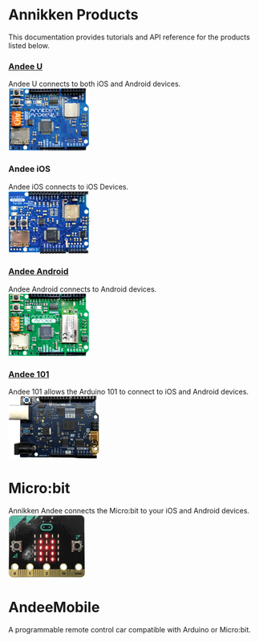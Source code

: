 # Annikken Products

This documentation provides tutorials and API reference for the products listed below.

### [Andee U](https://annikkenconnect.com/andee-u)
Andee U connects to both iOS and Android devices.<br>
![](/assets/gb-andee-u.png)

### Andee iOS
Andee iOS connects to iOS Devices.<br>
![](/assets/gb-andee-ios.png)

### [Andee Android](https://annikkenconnect.com/andee-android)
Andee Android connects to Android devices.<br>
![](/assets/gb-andee-android.png)

### [Andee 101](https://annikkenconnect.com/andee-101)
Andee 101 allows the Arduino 101 to connect to iOS and Android devices.<br>
![](/assets/gb-andee-101.png)

# Micro:bit
Annikken Andee connects the Micro:bit to your iOS and Android devices.<br>
![](/assets/gb-andee-microbit.png)

# AndeeMobile
A programmable remote control car compatible with Arduino or Micro:bit.
